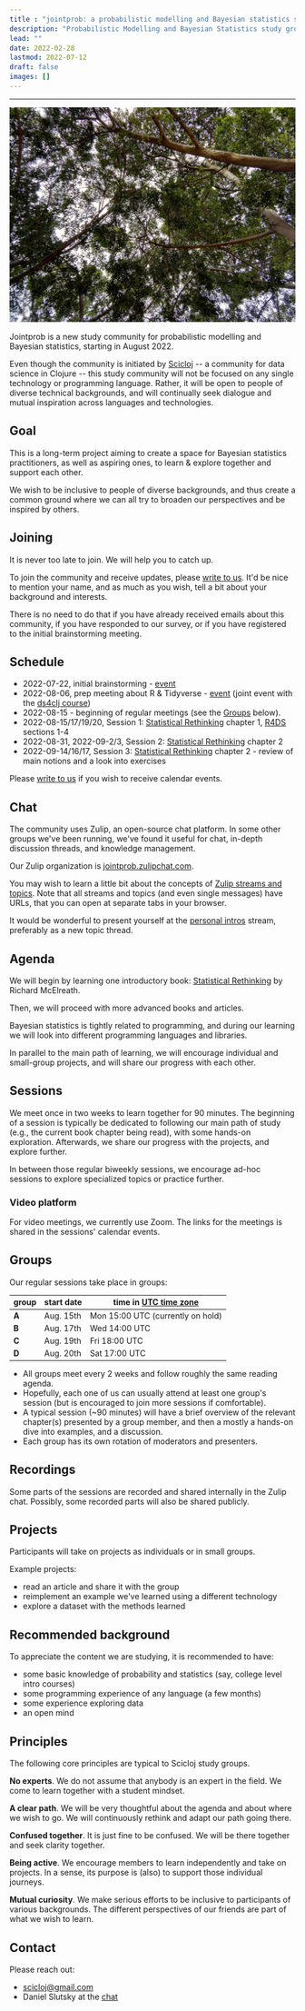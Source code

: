 ```yaml
---
title : "jointprob: a probabilistic modelling and Bayesian statistics study group"
description: "Probabilistic Modelling and Bayesian Statistics study group"
lead: ""
date: 2022-02-28
lastmod: 2022-07-12
draft: false
images: []
---
```

-------------------------------------------------------------------------------------------------------------------- 
![random tree](random-tree.jpg)

Jointprob is a new study community for probabilistic modelling and Bayesian statistics, starting in August 2022.

Even though the community is initiated by [Scicloj](https://scicloj.github.io/) -- a community for data science in Clojure -- this study community will not be focused on any single technology or programming language. Rather, it will be open to people of diverse technical backgrounds, and will continually seek dialogue and mutual inspiration across languages and technologies.

## Goal
This is a long-term project aiming to create a space for Bayesian statistics practitioners, as well as aspiring ones, to learn & explore together and support each other.

We wish to be inclusive to people of diverse backgrounds, and thus create a common ground where we can all try to broaden our perspectives and be inspired by others.

## Joining

It is never too late to join. We will help you to catch up.

To join the community and receive updates, please [write to us](./#contact). It'd be nice to mention your name, and as much as you wish, tell a bit about your background and interests.

There is no need to do that if you have already received emails about this community, if you have responded to our survey, or if you have registered to the initial brainstorming meeting.

## Schedule

* 2022-07-22, initial brainstorming - [event](https://bit.ly/jointprob-brainstorm-1)
* 2022-08-06, prep meeting about R & Tidyverse - [event](https://clojureverse.org/t/ds4clj-prep-meeting-studying-a-bit-of-r-tidyverse/) (joint event with the [ds4clj course](../ds4clj)) 
* 2022-08-15 - beginning of regular meetings (see the [Groups](./#groups) below).
* 2022-08-15/17/19/20, Session 1: [Statistical Rethinking](https://xcelab.net/rm/statistical-rethinking/) chapter 1, [R4DS](https://r4ds.had.co.nz/) sections 1-4
* 2022-08-31, 2022-09-2/3, Session 2: [Statistical Rethinking](https://xcelab.net/rm/statistical-rethinking/) chapter 2
* 2022-09-14/16/17, Session 3: [Statistical Rethinking](https://xcelab.net/rm/statistical-rethinking/) chapter 2 - review of main notions and a look into exercises

Please [write to us](./#contact) if you wish to receive calendar events.

## Chat

The community uses Zulip, an open-source chat platform. In some other groups we've been running, we've found it useful for chat, in-depth discussion threads, and knowledge management.

Our Zulip organization is [jointprob.zulipchat.com](https://jointprob.zulipchat.com/).

You may wish to learn a little bit about the concepts of [Zulip streams and topics](https://zulipchat.com/help/about-streams-and-topics). Note that all streams and topics (and even single messages) have URLs, that you can open at separate tabs in your browser.

It would be wonderful to present yourself at the [personal intros](https://jointprob.zulipchat.com/#narrow/stream/331546-personal-intros) stream, preferably as a new topic thread.

## Agenda

We will begin by learning one introductory book: [Statistical Rethinking](https://www.routledge.com/Statistical-Rethinking-A-Bayesian-Course-with-Examples-in-R-and-STAN/McElreath/p/book/9780367139919/) by Richard McElreath.

Then, we will proceed with more advanced books and articles.

Bayesian statistics is tightly related to programming, and during our learning we will look into different programming languages and libraries.

In parallel to the main path of learning, we will encourage individual and small-group projects, and will share our progress with each other.

## Sessions

We meet once in two weeks to learn together for 90 minutes.
The beginning of a session is typically be dedicated to following our main path of study (e.g., the current book chapter being read), with some hands-on exploration. Afterwards, we share our progress with the projects, and explore further.

In between those regular biweekly sessions, we encourage ad-hoc sessions to explore specialized topics or practice further.

### Video platform
For video meetings, we currently use Zoom. The links for the meetings is shared in the sessions' calendar events.

## Groups

Our regular sessions take place in groups:

| group | start date | time in [UTC time zone](https://time.is/UTC) |
|-------|------------|----------------------------------------------|
| **A** | Aug. 15th  | Mon 15:00 UTC     (currently on hold)        |
| **B** | Aug. 17th  | Wed 14:00 UTC                                |
| **C** | Aug. 19th  | Fri 18:00 UTC                                |
| **D** | Aug. 20th  | Sat 17:00 UTC                                |

* All groups meet every 2 weeks and follow roughly the same reading agenda.
* Hopefully, each one of us can usually attend at least one group's session (but is encouraged to join more sessions if comfortable).
* A typical session (~90 minutes) will have a brief overview of the relevant chapter(s) presented by a group member, and then a mostly a hands-on dive into examples, and a discussion.
* Each group has its own rotation of moderators and presenters.

## Recordings

Some parts of the sessions are recorded and shared internally in the Zulip chat. Possibly, some recorded parts will also be shared publicly.

## Projects

Participants will take on projects as individuals or in small groups.

Example projects:
* read an article and share it with the group
* reimplement an example we've learned using a different technology
* explore a dataset with the methods learned

## Recommended background
To appreciate the content we are studying, it is recommended to have:
- some basic knowledge of probability and statistics (say, college level intro courses)
- some programming experience of any language (a few months)
- some experience exploring data
- an open mind

## Principles

The following core principles are typical to Scicloj study groups.
 
**No experts**. We do not assume that anybody is an expert in the field. We come to learn together with a student mindset.

**A clear path**. We will be very thoughtful about the agenda and about where we wish to go. We will continuously rethink and adapt our path going there.

**Confused together**. It is just fine to be confused. We will be there together and seek clarity together.

**Being active**. We encourage members to learn independently and take on projects. In a sense, its purpose is (also) to support those individual journeys.

**Mutual curiosity**. We make serious efforts to be inclusive to participants of various backgrounds. The different perspectives of our friends are part of what we wish to learn.


## Contact

Please reach out:
* <a href="mailto:scicloj@gmail.com">scicloj@gmail.com</a>
* Daniel Slutsky at the [chat](./#chat)
